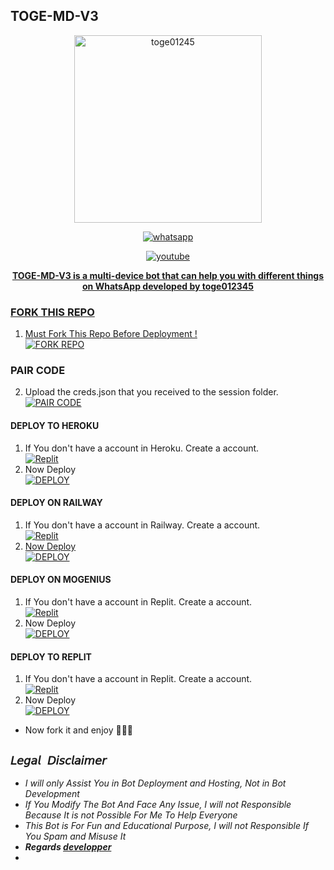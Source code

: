 ## TOGE-MD-V3 
</div>
  <a href="https://toge-md-web.onrender.com">
        <p align="center">
   <img alt="toge01245" height="300" src="https://telegra.ph/file/2617e9472f08cb3d3c5e2.jpg">
              </p>
  </a>
</p>
   
<p align="center">

  <a aria-label="Join our chats" href="https://chat.whatsapp.com/JQ4s2pJuBReE7YL9wKJPHo" target="_blank">
    <img alt="whatsapp" src="https://img.shields.io/badge/Join Group-25D366?style=for-the-badge&logo=whatsapp&logoColor=white" />
  </a>

  
<p align="center">

  <a aria-label="Tutorial" href="https://chat.whatsapp.com/JQ4s2pJuBReE7YL9wKJPHo" target="_blank">
    <img alt="youtube" src="https://img.shields.io/badge/Tutorial-FF0000?style=for-the-badge&logo=youtube&logoColor=white" />
  
<div align="center">

**TOGE-MD-V3 is a multi-device bot that can help you with different things on WhatsApp developed by toge012345**

</div>

### FORK THIS REPO

1. Must Fork This Repo Before Deployment !
   <br> 
<a href="https://github.com/toge012345/TOGE-MD-V3/fork"><img title="FORK REPO" src="https://img.shields.io/badge/FORK REPO-h?color=black&style=for-the-badge&logo=stackshare"></a>



### PAIR CODE

2. Upload the creds.json that you received to the session folder.
   <br>
<a href='https://toge-md-web.onrender.com/pair' target="_blank"><img alt='PAIR CODE' src='https://img.shields.io/badge/pair_code-100000?style=for-the-badge&logo=scan&logoColor=white&labelColor=black&color=black'/></a>


#### DEPLOY TO HEROKU 

1. If You don't have a account in Heroku. Create a account.
    <br>
<a href='https://heroku.com' target="_blank"><img alt='Replit' src='https://img.shields.io/badge/-Create-black?style=for-the-badge&logo=heroku'/></a>
   <br>
2. Now Deploy
    <br>
<a href='https://heroku.com/deploy?template=https://github.com/toge012345/TOGE-MD-V3' target="_blank"><img alt='DEPLOY' src='https://img.shields.io/badge/-DEPLOY-black?style=for-the-badge&logo=heroku'/></a>

#### DEPLOY ON RAILWAY

1. If You don't have a account in Railway. Create a account.
    <br>
<a href='https://railway.app' target="_blank"><img alt='Replit' src='https://img.shields.io/badge/-Create-black?style=for-the-badge&logo=railway'/>
2. Now Deploy
    <br>
<a href='https://railway.app' target="_blank"><img alt='DEPLOY' src='https://img.shields.io/badge/-DEPLOY-black?style=for-the-badge&logo=railway'/></a>


#### DEPLOY ON MOGENIUS

1. If You don't have a account in Replit. Create a account.
    <br>
<a href='https://mogenius.com' target="_blank"><img alt='Replit' src='https://img.shields.io/badge/-Create-black?style=for-the-badge&logo=genius'/></a>
2. Now Deploy
    <br>
<a href='https://mogenius.com' target="_blank"><img alt='DEPLOY' src='https://img.shields.io/badge/-DEPLOY-black?style=for-the-badge&logo=genius'/></a>

#### DEPLOY TO REPLIT 

1. If You don't have a account in Replit. Create a account.
    <br>
<a href='https://www.replit.com/' target="_blank"><img alt='Replit' src='https://img.shields.io/badge/-Create-black?style=for-the-badge&logo=replit'/></a>
   <br>
2. Now Deploy
    <br>
<a href='https://replit.com/github/toge012345/TOGE-MD-V3' target="_blank"><img alt='DEPLOY' src='https://img.shields.io/badge/-IMPORT-black?style=for-the-badge&logo=replit'/></a>

* Now fork it and enjoy 🗿🙌🏻
##
## ```𝘓𝘦𝘨𝘢𝘭 𝘋𝘪𝘴𝘤𝘭𝘢𝘪𝘮𝘦𝘳```
- *I will only Assist You in Bot Deployment and Hosting, Not in Bot Development*
- *If You Modify The Bot And Face Any Issue, I will not Responsible Because It is not Possible For Me To Help Everyone*
- *This Bot is For Fun and Educational Purpose, I will not Responsible If You Spam and Misuse It*
- ***Regards [developper](https://github.com/toge012345)***
- 

